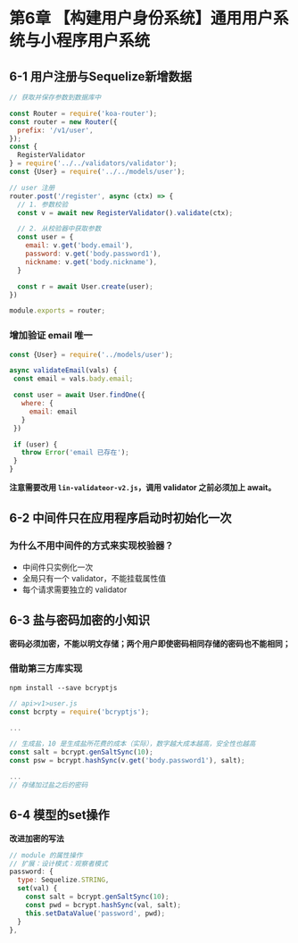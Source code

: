 # 第6章 【构建用户身份系统】通用用户系统与小程序用户系统

## 6-1 用户注册与Sequelize新增数据

```js
// 获取并保存参数到数据库中

const Router = require('koa-router');
const router = new Router({
  prefix: '/v1/user',
});
const {
  RegisterValidator
} = require('../../validators/validator');
const {User} = require('../../models/user');

// user 注册
router.post('/register', async (ctx) => {
  // 1. 参数校验
  const v = await new RegisterValidator().validate(ctx);

  // 2. 从校验器中获取参数
  const user = {
    email: v.get('body.email'),
    password: v.get('body.password1'),
    nickname: v.get('body.nickname'),
  }

  const r = await User.create(user);
})

module.exports = router;
```

### 增加验证 email 唯一

```js
const {User} = require('../models/user');

async validateEmail(vals) {
 const email = vals.bady.email;

 const user = await User.findOne({
   where: {
     email: email
   }
 })

 if (user) {
   throw Error('email 已存在');
 }
}
```

**注意需要改用 `lin-validateor-v2.js`，调用 validator 之前必须加上 await。**

## 6-2 中间件只在应用程序启动时初始化一次

### 为什么不用中间件的方式来实现校验器？

- 中间件只实例化一次
- 全局只有一个 validator，不能挂载属性值
- 每个请求需要独立的 validator

## 6-3 盐与密码加密的小知识

**密码必须加密，不能以明文存储；两个用户即使密码相同存储的密码也不能相同；**

### 借助第三方库实现

`npm install --save bcryptjs`

```js
// api>v1>user.js
const bcrpty = require('bcryptjs');

...

// 生成盐，10 是生成盐所花费的成本（实际），数字越大成本越高，安全性也越高
const salt = bcrypt.genSaltSync(10);
const psw = bcrypt.hashSync(v.get('body.password1'), salt);

...
// 存储加过盐之后的密码
```

## 6-4 模型的set操作

**改进加密的写法**

```js
// module 的属性操作
// 扩展：设计模式：观察者模式
password: {
  type: Sequelize.STRING,
  set(val) {
    const salt = bcrypt.genSaltSync(10);
    const pwd = bcrypt.hashSync(val, salt);
    this.setDataValue('password', pwd);
  }
},
```

